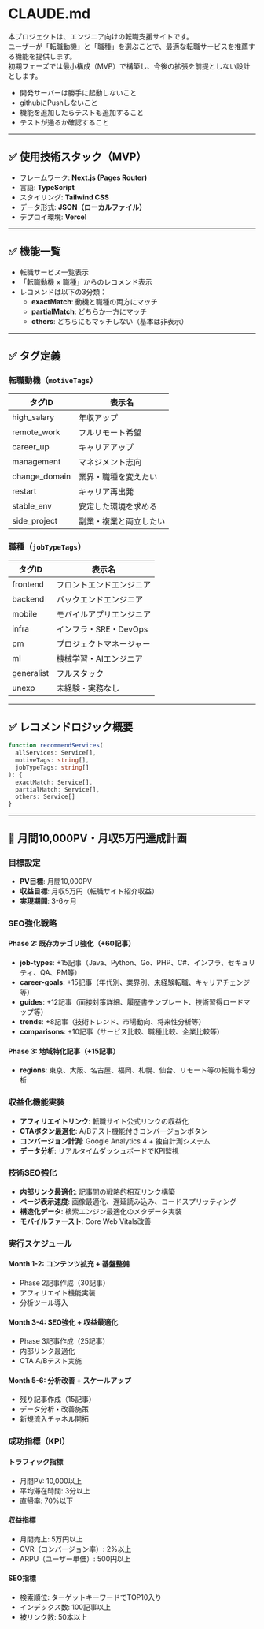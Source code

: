 # CLAUDE.md

本プロジェクトは、エンジニア向けの転職支援サイトです。  
ユーザーが「転職動機」と「職種」を選ぶことで、最適な転職サービスを推薦する機能を提供します。  
初期フェーズでは最小構成（MVP）で構築し、今後の拡張を前提としない設計とします。

- 開発サーバーは勝手に起動しないこと
- githubにPushしないこと
- 機能を追加したらテストも追加すること
- テストが通るか確認すること

---

## ✅ 使用技術スタック（MVP）

- フレームワーク: **Next.js (Pages Router)**
- 言語: **TypeScript**
- スタイリング: **Tailwind CSS**
- データ形式: **JSON（ローカルファイル）**
- デプロイ環境: **Vercel**

---

## ✅ 機能一覧

- 転職サービス一覧表示
- 「転職動機 × 職種」からのレコメンド表示
- レコメンドは以下の3分類：
  - **exactMatch**: 動機と職種の両方にマッチ
  - **partialMatch**: どちらか一方にマッチ
  - **others**: どちらにもマッチしない（基本は非表示）

---

## ✅ タグ定義

### 転職動機（`motiveTags`）

| タグID | 表示名             |
|--------|------------------|
| high_salary | 年収アップ         |
| remote_work | フルリモート希望     |
| career_up | キャリアアップ     |
| management | マネジメント志向   |
| change_domain | 業界・職種を変えたい |
| restart | キャリア再出発      |
| stable_env | 安定した環境を求める |
| side_project | 副業・複業と両立したい |

### 職種（`jobTypeTags`）

| タグID | 表示名             |
|--------|------------------|
| frontend | フロントエンドエンジニア |
| backend | バックエンドエンジニア  |
| mobile | モバイルアプリエンジニア |
| infra | インフラ・SRE・DevOps |
| pm | プロジェクトマネージャー |
| ml | 機械学習・AIエンジニア |
| generalist | フルスタック         |
| unexp | 未経験・実務なし      |

---

## ✅ レコメンドロジック概要

```ts
function recommendServices(
  allServices: Service[],
  motiveTags: string[],
  jobTypeTags: string[]
): {
  exactMatch: Service[],
  partialMatch: Service[],
  others: Service[]
}
```

---

## 🎯 月間10,000PV・月収5万円達成計画

### 目標設定
- **PV目標**: 月間10,000PV
- **収益目標**: 月収5万円（転職サイト紹介収益）  
- **実現期間**: 3-6ヶ月

### SEO強化戦略

#### Phase 2: 既存カテゴリ強化（+60記事）
- **job-types**: +15記事（Java、Python、Go、PHP、C#、インフラ、セキュリティ、QA、PM等）
- **career-goals**: +15記事（年代別、業界別、未経験転職、キャリアチェンジ等）
- **guides**: +12記事（面接対策詳細、履歴書テンプレート、技術習得ロードマップ等）
- **trends**: +8記事（技術トレンド、市場動向、将来性分析等）
- **comparisons**: +10記事（サービス比較、職種比較、企業比較等）

#### Phase 3: 地域特化記事（+15記事）
- **regions**: 東京、大阪、名古屋、福岡、札幌、仙台、リモート等の転職市場分析

### 収益化機能実装
- **アフィリエイトリンク**: 転職サイト公式リンクの収益化
- **CTAボタン最適化**: A/Bテスト機能付きコンバージョンボタン
- **コンバージョン計測**: Google Analytics 4 + 独自計測システム
- **データ分析**: リアルタイムダッシュボードでKPI監視

### 技術SEO強化
- **内部リンク最適化**: 記事間の戦略的相互リンク構築
- **ページ表示速度**: 画像最適化、遅延読み込み、コードスプリッティング
- **構造化データ**: 検索エンジン最適化のメタデータ実装
- **モバイルファースト**: Core Web Vitals改善

### 実行スケジュール
#### Month 1-2: コンテンツ拡充 + 基盤整備
- Phase 2記事作成（30記事）
- アフィリエイト機能実装
- 分析ツール導入

#### Month 3-4: SEO強化 + 収益最適化
- Phase 3記事作成（25記事）
- 内部リンク最適化
- CTA A/Bテスト実施

#### Month 5-6: 分析改善 + スケールアップ
- 残り記事作成（15記事）
- データ分析・改善施策
- 新規流入チャネル開拓

### 成功指標（KPI）
#### トラフィック指標
- 月間PV: 10,000以上
- 平均滞在時間: 3分以上
- 直帰率: 70%以下

#### 収益指標  
- 月間売上: 5万円以上
- CVR（コンバージョン率）: 2%以上
- ARPU（ユーザー単価）: 500円以上

#### SEO指標
- 検索順位: ターゲットキーワードでTOP10入り
- インデックス数: 100記事以上
- 被リンク数: 50本以上
